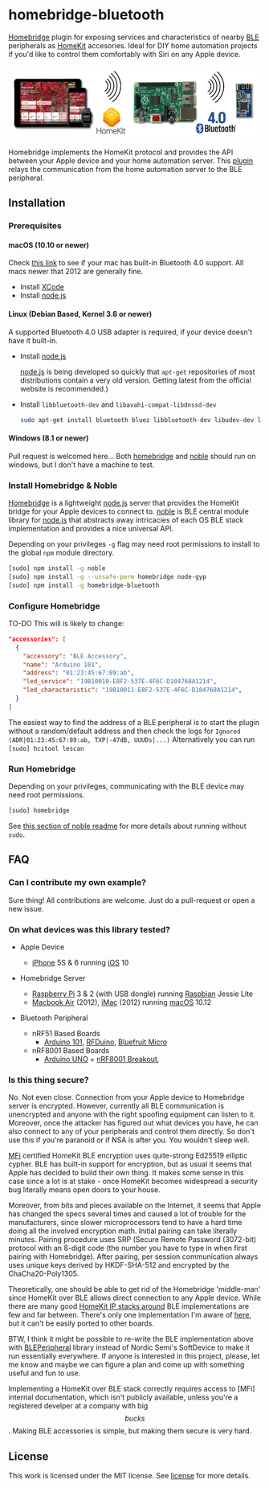 
# homebridge-bluetooth

[Homebridge](https://github.com/nfarina/homebridge) plugin for exposing services and
characteristics of nearby [BLE](https://www.bluetooth.com/what-is-bluetooth-technology/bluetooth-technology-basics/low-energy) peripherals as [HomeKit](https://www.apple.com/ios/home/) accesories. Ideal for DIY home automation projects if you'd like to control them comfortably with Siri on any Apple device.

<img src="images/overview.jpg">

Homebridge implements the HomeKit protocol and provides the API between your Apple device and your home automation server. This [plugin](https://www.npmjs.com/package/homebridge-bluetooth) relays the communication from the home automation server to the BLE peripheral.



## Installation


### Prerequisites

#### macOS (10.10 or newer)
Check [this link](http://www.imore.com/how-tell-if-your-mac-has-bluetooth-40) to see if your mac has built-in Bluetooth 4.0 support. All macs newer that 2012 are generally fine.
- Install [XCode](https://itunes.apple.com/ca/app/xcode/id497799835?mt=12)
- Install [node.js](https://nodejs.org/en/download/)

#### Linux (Debian Based, Kernel 3.6 or newer)
A supported Bluetooth 4.0 USB adapter is required, if your device doesn't have it built-in.
 - Install [node.js](https://nodejs.org/en/download/)

   [node.js](https://nodejs.org) is being developed so quickly that `apt-get` repositories of most distributions contain a very old version. Getting latest from the official website is recommended.)

 - Install `libbluetooth-dev` and `libavahi-compat-libdnssd-dev`

   ```bash
   sudo apt-get install bluetooth bluez libbluetooth-dev libudev-dev libavahi-compat-libdnssd-dev
   ```

#### Windows (8.1 or newer)
Pull request is welcomed here... Both [homebridge](https://github.com/nfarina/homebridge) and [noble](https://github.com/sandeepmistry/noble) should run on windows, but I don't have a machine to test.


### Install Homebridge & Noble

[Homebridge](https://github.com/nfarina/homebridge) is a lightweight [node.js](https://nodejs.org/) server that provides the HomeKit bridge for your Apple devices to connect to. [noble](https://github.com/sandeepmistry/noble) is BLE central module library for [node.js](https://nodejs.org/) that abstracts away intricacies of each OS BLE stack implementation and provides a nice universal API.

Depending on your privileges `-g` flag may need root permissions to install to the global `npm` module directory.
```bash
[sudo] npm install -g noble
[sudo] npm install -g --unsafe-perm homebridge node-gyp
[sudo] npm install -g homebridge-bluetooth
```


### Configure Homebridge
TO-DO This will is likely to change:
```json
"accessories": [
  {
    "accessory": "BLE Accessory",
    "name": "Arduino 101",
    "address": "01:23:45:67:89:ab",
    "led_service": "19B10010-E8F2-537E-4F6C-D104768A1214",
    "led_characteristic": "19B10011-E8F2-537E-4F6C-D104768A1214",
  }
]
```
The easiest way to find the address of a BLE peripheral is to start the plugin without a random/default address and then check the logs for `Ignored (ADR|01:23:45:67:89:ab, TXP|-47dB, UUUDs|...)` Alternatively you can run `[sudo] hcitool lescan`


### Run Homebridge

Depending on your privileges, communicating with the BLE device may need root permissions.

```bash
[sudo] homebridge
```

 See [this section of noble readme](https://github.com/sandeepmistry/noble#running-without-rootsudo) for more details about running without `sudo`.



## FAQ


### Can I contribute my own example?
Sure thing! All contributions are welcome. Just do a pull-request or open a new issue.


### On what devices was this library tested?
- Apple Device
  - [iPhone](https://en.wikipedia.org/wiki/IPhone) 5S & 6 running [iOS](https://en.wikipedia.org/wiki/IOS) 10

- Homebridge Server
  - [Raspberry Pi](https://en.wikipedia.org/wiki/Raspberry_Pi) 3 & 2 (with USB dongle) running [Raspbian](https://www.raspberrypi.org/downloads/raspbian/)  Jessie Lite
  - [Macbook Air](https://en.wikipedia.org/wiki/MacBook_Air) (2012), [iMac](https://en.wikipedia.org/wiki/IMac) (2012) running [macOS](https://en.wikipedia.org/wiki/MacOS) 10.12

- Bluetooth Peripheral
  - nRF51 Based Boards
    - [Arduino 101](https://www.arduino.cc/en/Main/ArduinoBoard101), [RFDuino](http://www.rfduino.com/), [Bluefruit Micro](https://www.adafruit.com/product/2661)
  - nRF8001 Based Boards
    - [Arduino UNO](https://www.arduino.cc/en/Main/ArduinoBoardUno) + [nRF8001 Breakout](https://www.adafruit.com/products/1697),


### Is this thing secure?
No. Not even close. Connection from your Apple device to Homebridge server is encrypted. However, currently all BLE communication is unencrypted and anyone with the right spoofing equipment can listen to it. Moreover, once the attacker has figured out what devices you have, he can also connect to any of your peripherals and control them directly. So don't use this if you're paranoid or if NSA is after you. You wouldn't sleep well.

[MFi](https://developer.apple.com/programs/mfi/) certified HomeKit BLE encryption uses quite-strong Ed25519 elliptic cypher. BLE has built-in support for encryption, but as usual it seems that Apple has decided to build their own thing. It makes some sense in this case since a lot is at stake - once HomeKit becomes widespread a security bug literally means open doors to your house.

Moreover, from bits and pieces available on the Internet, it seems that Apple has changed the specs several times and caused a lot of trouble for the manufacturers, since slower microprocessors tend to have a hard time doing all the involved encryption math. Initial pairing can take literally minutes. Pairing procedure uses SRP (Secure Remote Password (3072-bit) protocol with an 8-digit code (the number you have to type in when first pairing with Homebridge). After pairing, per session communication always uses unique keys derived by HKDF-SHA-512 and encrypted by the ChaCha20-Poly1305.

Theoretically, one should be able to get rid of the Homebridge 'middle-man' since HomeKit over BLE allows direct connection to any Apple device. While there are many good [HomeKit IP stacks around](https://github.com/KhaosT/HAP-NodeJS) BLE implementations are few and far between. There's only one implementation I'm aware of [here](https://github.com/aanon4/HomeKit), but it can't be easily ported to other boards.

BTW, I think it might be possible to re-write the BLE implementation above with [BLEPeripheral](https://github.com/sandeepmistry/arduino-BLEPeripheral) library instead of Nordic Semi's SoftDevice to make it run essentially everywhere. If anyone is interested in this project, please, let me know and maybe we can figure a plan and come up with something useful and fun to use.

Implementing a HomeKit over BLE stack correctly requires access to [MFi] internal documentation, which isn't publicly available, unless you're a registered develper at a company with big $$bucks$$. Making BLE accessories is simple, but making them secure is very hard.



## License
This work is licensed under the MIT license. See [license](license.txt) for more details.
